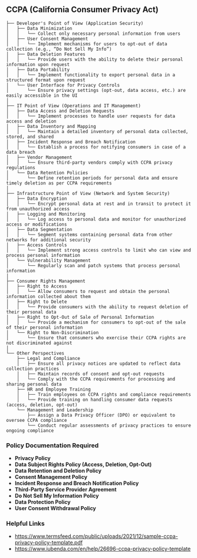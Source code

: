 ## CCPA (California Consumer Privacy Act)

```Tree Structure
├── Developer's Point of View (Application Security)
│   ├── Data Minimization
│   │   └── Collect only necessary personal information from users
│   ├── User Consent Management
│   │   └── Implement mechanisms for users to opt-out of data collection (e.g., “Do Not Sell My Info”)
│   ├── Data Deletion Features
│   │   └── Provide users with the ability to delete their personal information upon request
│   ├── Data Portability
│   │   └── Implement functionality to export personal data in a structured format upon request
│   └── User Interface for Privacy Controls
│       └── Ensure privacy settings (opt-out, data access, etc.) are easily accessible in the UI
│
├── IT Point of View (Operations and IT Management)
│   ├── Data Access and Deletion Requests
│   │   └── Implement processes to handle user requests for data access and deletion
│   ├── Data Inventory and Mapping
│   │   └── Maintain a detailed inventory of personal data collected, stored, and shared
│   ├── Incident Response and Breach Notification
│   │   └── Establish a process for notifying consumers in case of a data breach
│   ├── Vendor Management
│   │   └── Ensure third-party vendors comply with CCPA privacy regulations
│   └── Data Retention Policies
│       └── Define retention periods for personal data and ensure timely deletion as per CCPA requirements
│
├── Infrastructure Point of View (Network and System Security)
│   ├── Data Encryption
│   │   └── Encrypt personal data at rest and in transit to protect it from unauthorized access
│   ├── Logging and Monitoring
│   │   └── Log access to personal data and monitor for unauthorized access or modifications
│   ├── Data Segmentation
│   │   └── Segment systems containing personal data from other networks for additional security
│   ├── Access Controls
│   │   └── Implement strong access controls to limit who can view and process personal information
│   └── Vulnerability Management
│       └── Regularly scan and patch systems that process personal information
│
├── Consumer Rights Management
│   ├── Right to Access
│   │   └── Allow consumers to request and obtain the personal information collected about them
│   ├── Right to Delete
│   │   └── Provide consumers with the ability to request deletion of their personal data
│   ├── Right to Opt-Out of Sale of Personal Information
│   │   └── Provide a mechanism for consumers to opt-out of the sale of their personal information
│   └── Right to Non-Discrimination
│       └── Ensure that consumers who exercise their CCPA rights are not discriminated against
│
└── Other Perspectives
    ├── Legal and Compliance
    │   ├── Ensure all privacy notices are updated to reflect data collection practices
    │   ├── Maintain records of consent and opt-out requests
    │   └── Comply with the CCPA requirements for processing and sharing personal data
    ├── HR and Employee Training
    │   ├── Train employees on CCPA rights and compliance requirements
    │   └── Provide training on handling consumer data requests (access, deletion, opt-out)
    └── Management and Leadership
        ├── Assign a Data Privacy Officer (DPO) or equivalent to oversee CCPA compliance
        └── Conduct regular assessments of privacy practices to ensure ongoing compliance
```

### Policy Documentation Required

-   **Privacy Policy**
-   **Data Subject Rights Policy (Access, Deletion, Opt-Out)**
-   **Data Retention and Deletion Policy**
-   **Consent Management Policy**
-   **Incident Response and Breach Notification Policy**
-   **Third-Party Service Provider Agreement**
-   **Do Not Sell My Information Policy**
-   **Data Protection Policy**
-   **User Consent Withdrawal Policy**


### Helpful Links

-   https://www.termsfeed.com/public/uploads/2021/12/sample-ccpa-privacy-policy-template.pdf
-   https://www.iubenda.com/en/help/26696-ccpa-privacy-policy-template
